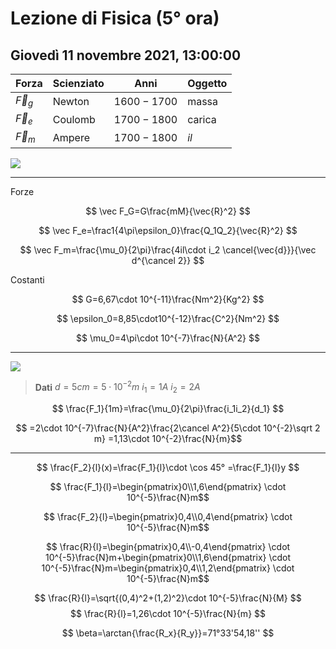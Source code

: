 # Lezione di Fisica (5° ora)
## Giovedì 11 novembre 2021, 13:00:00

|Forza|Scienziato|Anni|Oggetto|
|---|---|---|---|
|$\vec F_g$|Newton|$1600-1700$|massa|
|$\vec F_e$|Coulomb|$1700-1800$|carica|
|$\vec F_m$|Ampere|$1700-1800$|$il$|

![](https://i.imgur.com/KNNMQmH.jpg)


---

Forze

$$
\vec F_G=G\frac{mM}{\vec{R}^2}
$$

$$
\vec F_e=\frac1{4\pi\epsilon_0}\frac{Q_1Q_2}{\vec{R}^2}
$$

$$
\vec F_m=\frac{\mu_0}{2\pi}\frac{4il\cdot i_2 \cancel{\vec{d}}}{\vec d^{\cancel 2}}
$$

Costanti

$$
G=6,67\cdot 10^{-11}\frac{Nm^2}{Kg^2}
$$

$$
\epsilon_0=8,85\cdot10^{-12}\frac{C^2}{Nm^2}
$$


$$
\mu_0=4\pi\cdot 10^{-7}\frac{N}{A^2}
$$

---
![](https://i.imgur.com/rOylSIy.jpg)


> **Dati**
> $d=5cm=5\cdot 10^{-2}m$
> $i_1=1A$
> $i_2=2A$

$$
\frac{F_1}{1m}=\frac{\mu_0}{2\pi}\frac{i_1i_2}{d_1}
$$

$$
=2\cdot 10^{-7}\frac{N}{A^2}\frac{2\cancel A^2}{5\cdot 10^{-2}\sqrt 2 m}
=1,13\cdot 10^{-2}\frac{N}{m}$$


---


$$
\frac{F_2}{l}(x)=\frac{F_1}{l}\cdot \cos 45° =\frac{F_1}{l}y
$$

$$
\frac{F_1}{l}=\begin{pmatrix}0\\1,6\end{pmatrix}
\cdot 10^{-5}\frac{N}m$$

$$
\frac{F_2}{l}=\begin{pmatrix}0,4\\0,4\end{pmatrix}
\cdot 10^{-5}\frac{N}m$$


$$
\frac{R}{l}=\begin{pmatrix}0,4\\-0,4\end{pmatrix}
\cdot 10^{-5}\frac{N}m+\begin{pmatrix}0\\1,6\end{pmatrix}
\cdot 10^{-5}\frac{N}m=\begin{pmatrix}0,4\\1,2\end{pmatrix}
\cdot 10^{-5}\frac{N}m$$


$$
\frac{R}{l}=\sqrt{(0,4)^2+(1,2)^2}\cdot 10^{-5}\frac{N}{M}
$$
$$
\frac{R}{l}=1,26\cdot 10^{-5}\frac{N}{m}
$$


$$
\beta=\arctan{\frac{R_x}{R_y}}=71°33'54,18''
$$
<!--stackedit_data:
eyJoaXN0b3J5IjpbLTgwODQ1MzQ5MSwxMzQzNjg3NzczLDE2Mz
M4MjU4NzgsLTEyMDIzMTM2MzZdfQ==
-->
